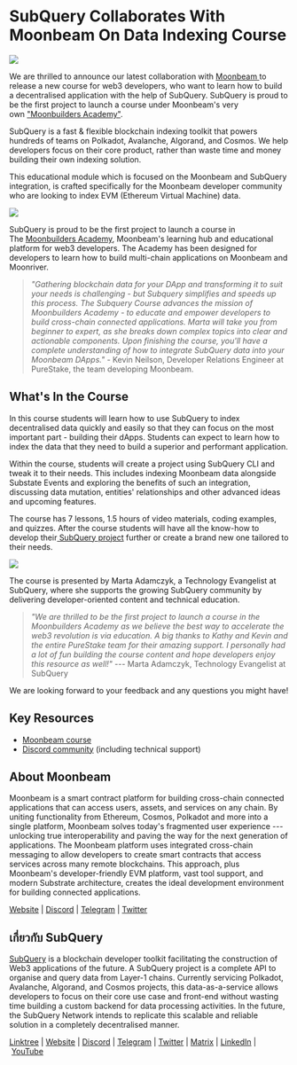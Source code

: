 # SubQuery Collaborates With Moonbeam On Data Indexing Course

![](https://miro.medium.com/max/1400/0*BpBxeyjjiMzJPv2w)

We are thrilled to announce our latest collaboration with [Moonbeam ](https://moonbeam.network/)to release a new course for web3 developers, who want to learn how to build a decentralised application with the help of SubQuery. SubQuery is proud to be the first project to launch a course under Moonbeam's very own ["Moonbuilders Academy"](https://academy.moonbeam.network/p/moonbeam-subquery).

SubQuery is a fast & flexible blockchain indexing toolkit that powers hundreds of teams on Polkadot, Avalanche, Algorand, and Cosmos. We help developers focus on their core product, rather than waste time and money building their own indexing solution.

This educational module which is focused on the Moonbeam and SubQuery integration, is crafted specifically for the Moonbeam developer community who are looking to index EVM (Ethereum Virtual Machine) data.

![](https://miro.medium.com/max/1400/0*HNke8LhhdCYgYJia)

SubQuery is proud to be the first project to launch a course in The [Moonbuilders Academy](https://academy.moonbeam.network/), Moonbeam's learning hub and educational platform for web3 developers. The Academy has been designed for developers to learn how to build multi-chain applications on Moonbeam and Moonriver.

> _"Gathering blockchain data for your DApp and transforming it to suit your needs is challenging - but Subquery simplifies and speeds up this process. The Subquery Course advances the mission of Moonbuilders Academy - to educate and empower developers to build cross-chain connected applications. Marta will take you from beginner to expert, as she breaks down complex topics into clear and actionable components. Upon finishing the course, you'll have a complete understanding of how to integrate SubQuery data into your Moonbeam DApps."_ - Kevin Neilson, Developer Relations Engineer at PureStake, the team developing Moonbeam.

## What's In the Course

In this course students will learn how to use SubQuery to index decentralised data quickly and easily so that they can focus on the most important part - building their dApps. Students can expect to learn how to index the data that they need to build a superior and performant application.

Within the course, students will create a project using SubQuery CLI and tweak it to their needs. This includes indexing Moonbeam data alongside Substate Events and exploring the benefits of such an integration, discussing data mutation, entities' relationships and other advanced ideas and upcoming features.

The course has 7 lessons, 1.5 hours of video materials, coding examples, and quizzes. After the course students will have all the know-how to develop their[ SubQuery project](https://project.subquery.network/login) further or create a brand new one tailored to their needs.

![](https://miro.medium.com/max/1400/0*cF759qSUaGScy9CN)

The course is presented by Marta Adamczyk, a Technology Evangelist at SubQuery, where she supports the growing SubQuery community by delivering developer-oriented content and technical education.

> _"We are thrilled to be the first project to launch a course in the Moonbuilders Academy as we believe the best way to accelerate the web3 revolution is via education. A big thanks to Kathy and Kevin and the entire PureStake team for their amazing support. I personally had a lot of fun building the course content and hope developers enjoy this resource as well!"_ --- Marta Adamczyk, Technology Evangelist at SubQuery

We are looking forward to your feedback and any questions you might have!

## Key Resources

- [Moonbeam course](https://academy.moonbeam.network/p/moonbeam-subquery)
- [Discord community](https://discord.com/invite/subquery) (including technical support)

## About Moonbeam

Moonbeam is a smart contract platform for building cross-chain connected applications that can access users, assets, and services on any chain. By uniting functionality from Ethereum, Cosmos, Polkadot and more into a single platform, Moonbeam solves today's fragmented user experience --- unlocking true interoperability and paving the way for the next generation of applications. The Moonbeam platform uses integrated cross-chain messaging to allow developers to create smart contracts that access services across many remote blockchains. This approach, plus Moonbeam's developer-friendly EVM platform, vast tool support, and modern Substrate architecture, creates the ideal development environment for building connected applications.

[Website](https://moonbeam.network/) | [Discord](https://discord.com/invite/PfpUATX) | [Telegram](https://t.me/Moonbeam_Official) | [Twitter](https://twitter.com/moonbeamnetwork)

## เกี่ยวกับ SubQuery

[SubQuery](https://subquery.network/) is a blockchain developer toolkit facilitating the construction of Web3 applications of the future. A SubQuery project is a complete API to organise and query data from Layer-1 chains. Currently servicing Polkadot, Avalanche, Algorand, and Cosmos projects, this data-as-a-service allows developers to focus on their core use case and front-end without wasting time building a custom backend for data processing activities. In the future, the SubQuery Network intends to replicate this scalable and reliable solution in a completely decentralised manner.

​​[Linktree](https://linktr.ee/subquerynetwork) | [Website](https://subquery.network/) | [Discord](https://discord.com/invite/subquery) | [Telegram](https://t.me/subquerynetwork) | [Twitter](https://twitter.com/subquerynetwork) | [Matrix](https://matrix.to/#/#subquery:matrix.org) | [LinkedIn](https://www.linkedin.com/company/subquery) | [YouTube](https://www.youtube.com/c/SubQueryNetwork)
